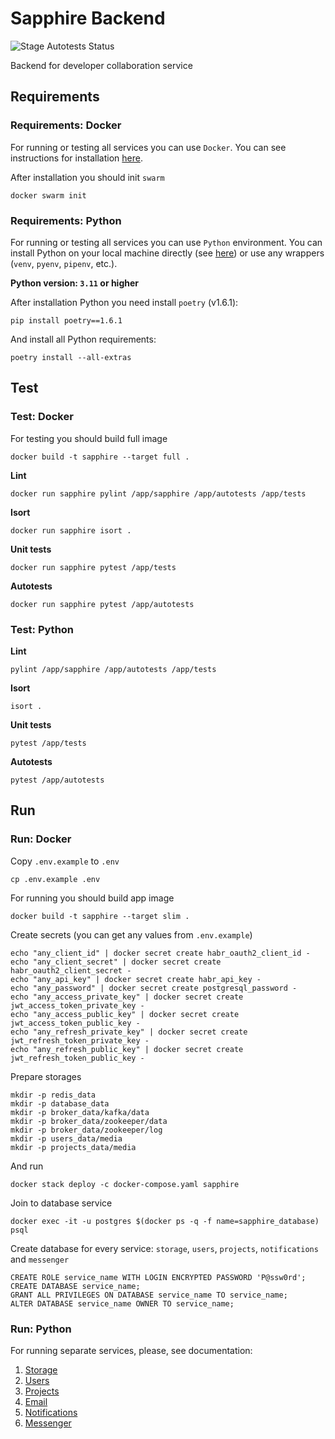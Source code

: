 # Sapphire Backend

![Stage Autotests Status](https://github.com/habralab/sapphire-team-back/actions/workflows/autotests-stage.yaml/badge.svg)

Backend for developer collaboration service

## Requirements

### Requirements: Docker

For running or testing all services you can use `Docker`. You can see instructions for installation
[here](https://docs.docker.com/engine/install/).

After installation you should init `swarm`
```shell
docker swarm init 
```

### Requirements: Python

For running or testing all services you can use `Python` environment. You can install Python on
your local machine directly (see [here](https://www.python.org/downloads/)) or use any wrappers
(`venv`, `pyenv`, `pipenv`, etc.).

**Python version: `3.11` or higher**

After installation Python you need install `poetry` (v1.6.1):
```shell
pip install poetry==1.6.1
```
And install all Python requirements:
```shell
poetry install --all-extras
```

## Test

### Test: Docker

For testing you should build full image

```shell
docker build -t sapphire --target full . 
```

**Lint**
```shell
docker run sapphire pylint /app/sapphire /app/autotests /app/tests
```

**Isort**
```shell
docker run sapphire isort .
```

**Unit tests**
```shell
docker run sapphire pytest /app/tests
```

**Autotests**
```shell
docker run sapphire pytest /app/autotests
```

### Test: Python

**Lint**
```shell
pylint /app/sapphire /app/autotests /app/tests
```

**Isort**
```shell
isort .
```

**Unit tests**
```shell
pytest /app/tests
```

**Autotests**
```shell
pytest /app/autotests
```

## Run

### Run: Docker

Copy `.env.example` to `.env`
```shell
cp .env.example .env
```

For running you should build app image
```shell
docker build -t sapphire --target slim .
```

Create secrets (you can get any values from `.env.example`)
```shell
echo "any_client_id" | docker secret create habr_oauth2_client_id -
echo "any_client_secret" | docker secret create habr_oauth2_client_secret -
echo "any_api_key" | docker secret create habr_api_key -
echo "any_password" | docker secret create postgresql_password -
echo "any_access_private_key" | docker secret create jwt_access_token_private_key -
echo "any_access_public_key" | docker secret create jwt_access_token_public_key -
echo "any_refresh_private_key" | docker secret create jwt_refresh_token_private_key -
echo "any_refresh_public_key" | docker secret create jwt_refresh_token_public_key -
```

Prepare storages
```shell
mkdir -p redis_data
mkdir -p database_data
mkdir -p broker_data/kafka/data
mkdir -p broker_data/zookeeper/data
mkdir -p broker_data/zookeeper/log
mkdir -p users_data/media
mkdir -p projects_data/media
```

And run
```shell
docker stack deploy -c docker-compose.yaml sapphire
```

Join to database service
```shell
docker exec -it -u postgres $(docker ps -q -f name=sapphire_database) psql
```

Create database for every service: `storage`, `users`, `projects`, `notifications` and `messenger`
```shell
CREATE ROLE service_name WITH LOGIN ENCRYPTED PASSWORD 'P@ssw0rd';
CREATE DATABASE service_name;
GRANT ALL PRIVILEGES ON DATABASE service_name TO service_name;
ALTER DATABASE service_name OWNER TO service_name;
```

### Run: Python

For running separate services, please, see documentation:
1. [Storage](sapphire/storage/README.md)
2. [Users](sapphire/users/README.md)
3. [Projects](sapphire/projects/README.md)
4. [Email](sapphire/email/README.md)
5. [Notifications](sapphire/notifications/README.md)
6. [Messenger](sapphire/messenger/README.md)

